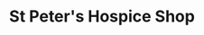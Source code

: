 ---
title: "St Peter's Hospice Shop"
url: /bristol/st-peters-hospice-shop-gloucester-road-north/
shop: charity
---
